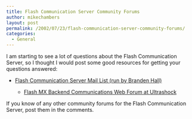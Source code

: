 ```yaml
---
title: Flash Communication Server Community Forums
author: mikechambers
layout: post
permalink: /2002/07/23/flash-communication-server-community-forums/
categories:
  - General
---
```



I am starting to see a lot of questions about the Flash Communication Server, so I thought I would post some good resources for getting your questions answered:  
  
*   [Flash Communication Server Mail List (run by Branden Hall)][1]  
    *   [Flash MX Backend Communications Web Forum at Ultrashock][2]</UL>
      
    If you know of any other community forums for the Flash Communication Server, post them in the comments.</p>

 [1]: http://chattyfig.figleaf.com/
 [2]: http://forums.ultrashock.com/forums/forumdisplay.php?s=85b765e97015aa7f109675a58b51eb8b&forumid=94